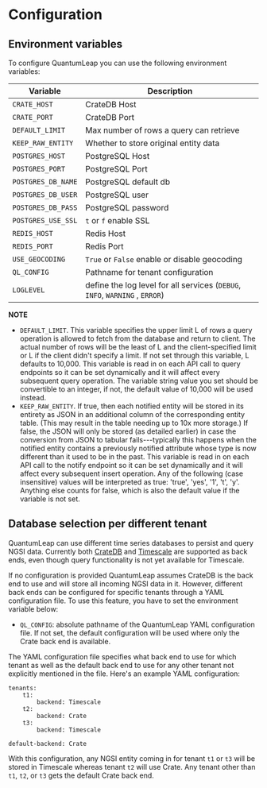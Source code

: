 # Configuration

## Environment variables

To configure QuantumLeap you can use the following environment variables:

| Variable           | Description             | 
| -------------------|-------------------------|
| `CRATE_HOST`       | CrateDB Host            |
| `CRATE_PORT`       | CrateDB Port            |
| `DEFAULT_LIMIT`    | Max number of rows a query can retrieve |
| `KEEP_RAW_ENTITY`  | Whether to store original entity data |
| `POSTGRES_HOST`    | PostgreSQL Host         |
| `POSTGRES_PORT`    | PostgreSQL Port         |
| `POSTGRES_DB_NAME` | PostgreSQL default db   |
| `POSTGRES_DB_USER` | PostgreSQL user         |
| `POSTGRES_DB_PASS` | PostgreSQL password     |
| `POSTGRES_USE_SSL` | `t` or `f` enable SSL   |
| `REDIS_HOST`       | Redis Host              |
| `REDIS_PORT`       | Redis Port              |
| `USE_GEOCODING`    | `True` or `False` enable or disable geocoding |
| `QL_CONFIG`        | Pathname for tenant  configuration  |
| `LOGLEVEL`         | define the log level for all services (`DEBUG`, `INFO`, `WARNING` , `ERROR`)      |

**NOTE**
* `DEFAULT_LIMIT`. This variable specifies the upper limit L of rows a query
  operation is allowed to fetch from the database and return to client. The
  actual number of rows will be the least of L and the client-specified limit
  or L if the client didn't specify a limit. If not set through this variable,
  L defaults to 10,000. This variable is read in on each API call to query
  endpoints so it can be set dynamically and it will affect every subsequent
  query operation. The variable string value you set should be convertible to
  an integer, if not, the default value of 10,000 will be used instead.
* `KEEP_RAW_ENTITY`. If true, then each notified entity will be stored in its
  entirety as JSON in an additional column of the corresponding entity table.
  (This may result in the table needing up to 10x more storage.) If false, the
  JSON will only be stored (as detailed earlier) in case the conversion from
  JSON to tabular fails---typically this happens when the notified entity
  contains a previously notified attribute whose type is now different than
  it used to be in the past. This variable is read in on each API call to the
  notify endpoint so it can be set dynamically and it will affect every
  subsequent insert operation. Any of the following (case insensitive) values
  will be interpreted as true: 'true', 'yes', '1', 't', 'y'. Anything else
  counts for false, which is also the default value if the variable is not set.

## Database selection per different tenant

QuantumLeap can use different time series databases to persist and
query NGSI data. Currently both [CrateDB][crate] and [Timescale][timescale]
are supported as back ends, even though query functionality is
not yet available for Timescale.

If no configuration is provided QuantumLeap assumes CrateDB is
the back end to use and will store all incoming NGSI data in it.
However, different back ends can be configured for specific tenants
through a YAML configuration file. To use this feature, you have
to set the environment variable below:

* `QL_CONFIG`: absolute pathname of the QuantumLeap YAML configuration
  file. If not set, the default configuration will be used where only
  the Crate back end is available.

The YAML configuration file specifies what back end to use for which
tenant as well as the default back end to use for any other tenant
not explicitly mentioned in the file. Here's an example YAML
configuration:

    tenants:
        t1:
            backend: Timescale
        t2:
            backend: Crate
        t3:
            backend: Timescale

    default-backend: Crate

With this configuration, any NGSI entity coming in for tenant `t1`
or `t3` will be stored in Timescale whereas tenant `t2` will use
Crate. Any tenant other than `t1`, `t2`, or `t3` gets the default
Crate back end.




[crate]: ./crate.md
    "QuantumLeap Crate"
[timescale]: ./timescale.md
    "QuantumLeap Timescale"
